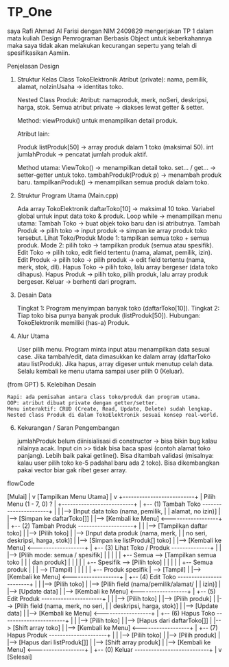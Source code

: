 # TP_One

saya Rafi Ahmad Al Farisi dengan NIM 2409829
mengerjakan TP 1 dalam mata kuliah Design Pemrograman Berbasis Object
untuk keberkahannya maka saya tidak akan melakukan kecurangan
sepertu yang telah di spesifikasikan Aamiin.


Penjelasan Design

1. Struktur Kelas
    Class TokoElektronik
    Atribut (private): nama, pemilik, alamat, noIzinUsaha → identitas toko.
    
    Nested Class Produk: Atribut: namaproduk, merk, noSeri, deskripsi, harga, stok.
    Semua atribut private → diakses lewat getter & setter.
    
    Method: viewProduk() untuk menampilkan detail produk.

    Atribut lain:

    Produk listProduk[50] → array produk dalam 1 toko (maksimal 50).
    int jumlahProduk → pencatat jumlah produk aktif.

    Method utama:
    ViewToko() → menampilkan detail toko.
    set... / get... → setter-getter untuk toko.
    tambahProduk(Produk p) → menambah produk baru.
    tampilkanProduk() → menampilkan semua produk dalam toko.

2. Struktur Program Utama (Main.cpp)

    Ada array TokoElektronik daftarToko[10] → maksimal 10 toko.
    Variabel global untuk input data toko & produk.
    Loop while → menampilkan menu utama:
        Tambah Toko → buat objek toko baru dan isi atributnya.
        Tambah Produk → pilih toko → input produk → simpan ke array produk toko tersebut.
        Lihat Toko/Produk
            Mode 1: tampilkan semua toko + semua produk.
            Mode 2: pilih toko → tampilkan produk (semua atau spesifik).
        Edit Toko → pilih toko, edit field tertentu (nama, alamat, pemilik, izin).
        Edit Produk → pilih toko → pilih produk → edit field tertentu (nama, merk, stok, dll).
        Hapus Toko → pilih toko, lalu array bergeser (data toko dihapus).
        Hapus Produk → pilih toko, pilih produk, lalu array produk bergeser.
        Keluar → berhenti dari program.

3. Desain Data

    Tingkat 1: Program menyimpan banyak toko (daftarToko[10]).
    Tingkat 2: Tiap toko bisa punya banyak produk (listProduk[50]).
    Hubungan: TokoElektronik memiliki (has-a) Produk.

4. Alur Utama

    User pilih menu.
    Program minta input atau menampilkan data sesuai case.
    Jika tambah/edit, data dimasukkan ke dalam array (daftarToko atau listProduk).
    Jika hapus, array digeser untuk menutup celah data.
    Selalu kembali ke menu utama sampai user pilih 0 (Keluar).


(from GPT)
5. Kelebihan Desain

    Rapi: ada pemisahan antara class toko/produk dan program utama.
    OOP: atribut dibuat private dengan getter/setter.
    Menu interaktif: CRUD (Create, Read, Update, Delete) sudah lengkap.
    Nested class Produk di dalam TokoElektronik sesuai konsep real-world.

6. Kekurangan / Saran Pengembangan

    jumlahProduk belum diinisialisasi di constructor → bisa bikin bug kalau nilainya acak.
    Input cin >> tidak bisa baca spasi (contoh alamat toko panjang). Lebih baik pakai getline().
    Bisa ditambah validasi (misalnya: kalau user pilih toko ke-5 padahal baru ada 2 toko).
    Bisa dikembangkan pakai vector biar gak ribet geser array.



flowCode

[Mulai]
   |
   v
[Tampilkan Menu Utama]
   |
   v
+--------------------------+
| Pilih Menu (1 - 7, 0) ? |
+--------------------------+
   |
   +-- (1) Tambah Toko ----------------------+
   |                                         |
   |--> [Input data toko (nama, pemilik,     |
   |     alamat, no izin)]                   |
   |--> [Simpan ke daftarToko[]]             |
   |--> [Kembali ke Menu] <------------------+
   |
   +-- (2) Tambah Produk --------------------+
   |                                         |
   |--> [Tampilkan daftar toko]              |
   |--> [Pilih toko]                         |
   |--> [Input data produk (nama, merk,      |
   |     no seri, deskripsi, harga, stok)]   |
   |--> [Simpan ke listProduk[] toko]        |
   |--> [Kembali ke Menu] <------------------+
   |
   +-- (3) Lihat Toko / Produk --------------+
   |                                         |
   |--> [Pilih mode: semua / spesifik]       |
   |     |                                   |
   |     +-- Semua --> [Tampilkan semua toko |
   |     |   dan produk]                     |
   |     |                                   |
   |     +-- Spesifik --> [Pilih toko]       |
   |                        |                |
   |                        +-- Semua produk |
   |                        |   --> [Tampil] |
   |                        |                |
   |                        +-- Produk spesifik
   |                            --> [Tampil] |
   |--> [Kembali ke Menu] <------------------+
   |
   +-- (4) Edit Toko ------------------------+
   |                                         |
   |--> [Pilih toko]                         |
   |--> [Pilih field (nama/pemilik/alamat/   |
   |     izin)]                              |
   |--> [Update data]                        |
   |--> [Kembali ke Menu] <------------------+
   |
   +-- (5) Edit Produk ----------------------+
   |                                         |
   |--> [Pilih toko]                         |
   |--> [Pilih produk]                       |
   |--> [Pilih field (nama, merk, no seri,   |
   |     deskripsi, harga, stok)]            |
   |--> [Update data]                        |
   |--> [Kembali ke Menu] <------------------+
   |
   +-- (6) Hapus Toko -----------------------+
   |                                         |
   |--> [Pilih toko]                         |
   |--> [Hapus dari daftarToko[]]            |
   |--> [Shift array toko]                   |
   |--> [Kembali ke Menu] <------------------+
   |
   +-- (7) Hapus Produk ---------------------+
   |                                         |
   |--> [Pilih toko]                         |
   |--> [Pilih produk]                       |
   |--> [Hapus dari listProduk[]]            |
   |--> [Shift array produk]                 |
   |--> [Kembali ke Menu] <------------------+
   |
   +-- (0) Keluar ---------------------------+
          |
          v
       [Selesai]